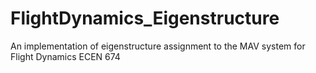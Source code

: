 # FlightDynamics_Eigenstructure
An implementation of eigenstructure assignment to the MAV system for Flight Dynamics ECEN 674
